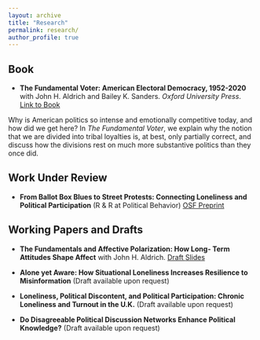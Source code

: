 ```yaml
---
layout: archive
title: "Research"
permalink: research/
author_profile: true
---
```


## Book

* **The Fundamental Voter: American Electoral Democracy, 1952-2020** with John H. Aldrich and Bailey K. Sanders. _Oxford University Press_. <a class="btn" href = "https://academic.oup.com/book/57378"> Link to Book </a>

Why is American politics so intense and emotionally competitive today, and how did we get here? In _The Fundamental Voter_, we explain why the notion that we are divided into tribal loyalties is, at best, only partially correct, and discuss how the divisions rest on much more substantive politics than they once did.

## Work Under Review

* **From Ballot Box Blues to Street Protests: Connecting Loneliness and Political Participation** (R & R at Political Behavior)
<a class="btn" href="https://osf.io/preprints/osf/thw4x"> OSF Preprint </a>


## Working Papers and Drafts

* **The Fundamentals and Affective Polarization: How Long-
Term Attitudes Shape Affect** with John H. Aldrich.
<a class="btn" href='/files/APSA_Aldrich-Bae_Affective Polarization.pdf'> Draft </a> <a class="btn" href="/files/APSA_2024_Fundamentals-9.pdf"> Slides </a> 

* **Alone yet Aware: How Situational Loneliness Increases Resilience to Misinformation** (Draft available upon request)
  
* **Loneliness, Political Discontent, and Political Participation: Chronic Loneliness and
Turnout in the U.K.** 
(Draft available upon request)

* **Do Disagreeable Political Discussion Networks Enhance Political Knowledge?** (Draft available upon request)
